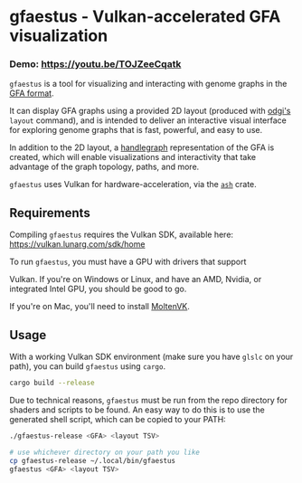 # gfaestus - Vulkan-accelerated GFA visualization

### Demo: https://youtu.be/TOJZeeCqatk

`gfaestus` is a tool for visualizing and interacting with genome graphs
in the [GFA format](http://gfa-spec.github.io/GFA-spec/GFA1.html).

It can display GFA graphs using a provided 2D layout (produced with
[odgi's](https://github.com/vgteam/odgi) `layout` command), and is
intended to deliver an interactive visual interface for exploring
genome graphs that is fast, powerful, and easy to use.


In addition to the 2D layout, a
[handlegraph](https://github.com/chfi/rs-handlegraph) representation
of the GFA is created, which will enable visualizations and
interactivity that take advantage of the graph topology, paths, and
more.


`gfaestus` uses Vulkan for hardware-acceleration, via the
[`ash`](https://crates.io/crates/ash) crate.



## Requirements

Compiling `gfaestus` requires the Vulkan SDK, available here: https://vulkan.lunarg.com/sdk/home

To run `gfaestus`, you must have a GPU with drivers that support

Vulkan. If you're on Windows or Linux, and have an AMD, Nvidia, or
integrated Intel GPU, you should be good to go.

If you're on Mac, you'll need to install [MoltenVK](https://github.com/KhronosGroup/MoltenVK).


## Usage

With a working Vulkan SDK environment (make sure you have `glslc` on
your path), you can build `gfaestus` using `cargo`.


```sh
cargo build --release
```

Due to technical reasons, `gfaestus` must be run from the repo
directory for shaders and scripts to be found. An easy way to
do this is to use the generated shell script, which can be
copied to your PATH:

```sh
./gfaestus-release <GFA> <layout TSV>

# use whichever directory on your path you like
cp gfaestus-release ~/.local/bin/gfaestus
gfaestus <GFA> <layout TSV>
```
